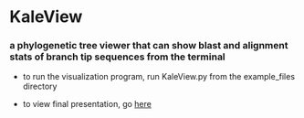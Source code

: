 # KaleView

### a phylogenetic tree viewer that can show blast and alignment stats of branch tip sequences from the terminal

- to run the visualization program, run KaleView.py from the example_files directory

- to view final presentation, go [here](Bioinformatics_Final_Presentation.pptx)
